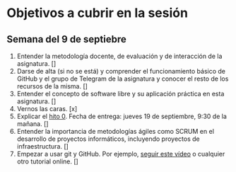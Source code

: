 # Objetivos a cubrir en la sesión

## Semana del 9 de septiebre
1. Entender la metodología docente, de evaluación y de interacción de la asignatura. []
2. Darse de alta (si no se está) y comprender el funcionamiento básico de GitHub y el
   grupo de Telegram de la asignatura y conocer el resto de los recursos de la misma. []
3. Entender el concepto de software libre y su aplicación práctica en esta asignatura. []
4. Vernos las caras. [x]
5. Explicar el
   [hito 0](http://jj.github.io/IV/documentos/proyecto/0.Repositorio). Fecha
   de entrega: jueves 19 de septiembre, 9:30 de la mañana. []
6. Entender la importancia de metodologías ágiles como SCRUM en el
   desarrollo de proyectos informáticos, incluyendo proyectos de
   infraestructura. []
7. Empezar a usar git y GitHub. Por
   ejemplo,
   [seguir este vídeo](https://www.youtube.com/watch?v=gmXyJI01qa8) o
   cualquier otro tutorial online. []